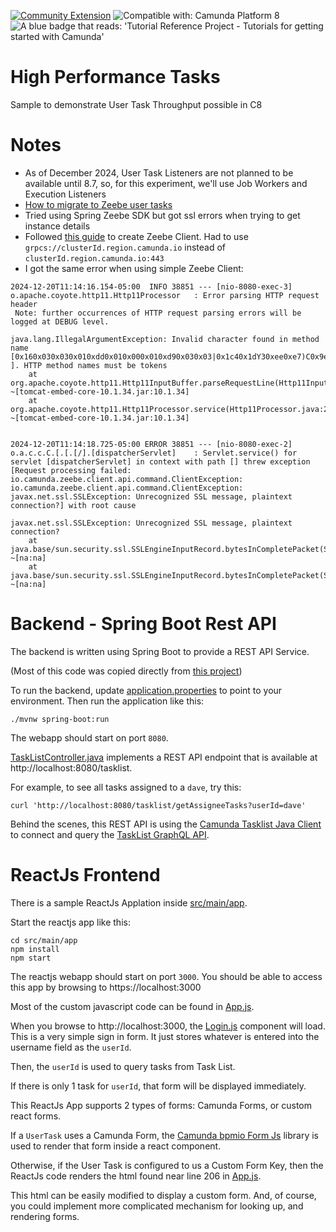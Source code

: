 [![Community Extension](https://img.shields.io/badge/Community%20Extension-An%20open%20source%20community%20maintained%20project-FF4700)](https://github.com/camunda-community-hub/community)
![Compatible with: Camunda Platform 8](https://img.shields.io/badge/Compatible%20with-Camunda%20Platform%208-0072Ce)
<img src="https://img.shields.io/badge/Tutorial%20Reference%20Project-Tutorials%20for%20getting%20started%20with%20Camunda-%2338A3E1" alt="A blue badge that reads: 'Tutorial Reference Project - Tutorials for getting started with Camunda'">

# High Performance Tasks

Sample to demonstrate User Task Throughput possible in C8

# Notes

- As of December 2024, User Task Listeners are not planned to be available until 8.7, so, for this experiment, we'll use Job Workers and Execution Listeners
- [How to migrate to Zeebe user tasks](https://docs.camunda.io/docs/apis-tools/migration-manuals/migrate-to-zeebe-user-tasks/)
- Tried using Spring Zeebe SDK but got ssl errors when trying to get instance details
- Followed [this guide](https://docs.camunda.io/docs/apis-tools/java-client/) to create Zeebe Client. Had to use `grpcs://clusterId.region.camunda.io` instead of `clusterId.region.camunda.io:443`
- I got the same error when using simple Zeebe Client: 
```
2024-12-20T11:14:16.154-05:00  INFO 38851 --- [nio-8080-exec-3] o.apache.coyote.http11.Http11Processor   : Error parsing HTTP request header
 Note: further occurrences of HTTP request parsing errors will be logged at DEBUG level.

java.lang.IllegalArgumentException: Invalid character found in method name [0x160x030x030x010xdd0x010x000x010xd90x030x03|0x1c40x1dY30xee0xe7)C0x9e0x930xfb[0xe50x0b30x9aR0xed0x000xe4o0x100xdd0x950xd3^0xc40xed0x08[ ]. HTTP method names must be tokens
	at org.apache.coyote.http11.Http11InputBuffer.parseRequestLine(Http11InputBuffer.java:406) ~[tomcat-embed-core-10.1.34.jar:10.1.34]
	at org.apache.coyote.http11.Http11Processor.service(Http11Processor.java:270) ~[tomcat-embed-core-10.1.34.jar:10.1.34]


2024-12-20T11:14:18.725-05:00 ERROR 38851 --- [nio-8080-exec-2] o.a.c.c.C.[.[.[/].[dispatcherServlet]    : Servlet.service() for servlet [dispatcherServlet] in context with path [] threw exception [Request processing failed: io.camunda.zeebe.client.api.command.ClientException: io.camunda.zeebe.client.api.command.ClientException: javax.net.ssl.SSLException: Unrecognized SSL message, plaintext connection?] with root cause

javax.net.ssl.SSLException: Unrecognized SSL message, plaintext connection?
	at java.base/sun.security.ssl.SSLEngineInputRecord.bytesInCompletePacket(SSLEngineInputRecord.java:145) ~[na:na]
	at java.base/sun.security.ssl.SSLEngineInputRecord.bytesInCompletePacket(SSLEngineInputRecord.java:64) ~[na:na]

```


# Backend - Spring Boot Rest API

The backend is written using Spring Boot to provide a REST API Service.

(Most of this code was copied directly from
[this project](https://github.com/camunda-community-hub/camunda-8-process-solution-template))

To run the backend, update [application.properties](src/main/resources/application.properties) to point to your environment. Then run the application like this:

```shell
./mvnw spring-boot:run
```

The webapp should start on port `8080`.

[TaskListController.java](src/main/java/org/example/camunda/process/solution/facade/TaskListController.java) implements a REST API endpoint that is available at http://localhost:8080/tasklist.

For example, to see all tasks assigned to a `dave`, try this:

```shell
curl 'http://localhost:8080/tasklist/getAssigneeTasks?userId=dave'
```

Behind the scenes, this REST API is using the [Camunda Tasklist Java Client](https://github.com/camunda-community-hub/camunda-tasklist-client-java) to connect and query the [TaskList GraphQL API](https://docs.camunda.io/docs/apis-clients/tasklist-api/tasklist-api-overview/).

# ReactJs Frontend

There is a sample ReactJs Applation inside [src/main/app](src/main/app).

Start the reactjs app like this:

```shell
cd src/main/app
npm install
npm start
```
The reactjs webapp should start on port `3000`. You should be able to access this app by browsing to https://localhost:3000

Most of the custom javascript code can be found in [App.js](src/main/app/src/App.js).

When you browse to http://localhost:3000, the [Login.js](src/main/app/src/Login.js) component will load. This is a very simple sign in form. It just stores whatever is entered into the username field as the `userId`.

Then, the `userId` is used to query tasks from Task List.

If there is only 1 task for `userId`, that form will be displayed immediately.

This ReactJs App supports 2 types of forms: Camunda Forms, or custom react forms.

If a `UserTask` uses a Camunda Form, the [Camunda bpmio Form Js](https://bpmn.io/toolkit/form-js/) library is used to render that form inside a react component.

Otherwise, if the User Task is configured to us a Custom Form Key, then the ReactJs code renders the html found near line 206 in [App.js](src/main/app/src/App.js).

This html can be easily modified to display a custom form. And, of course, you could implement more complicated mechanism for looking up, and rendering forms.



